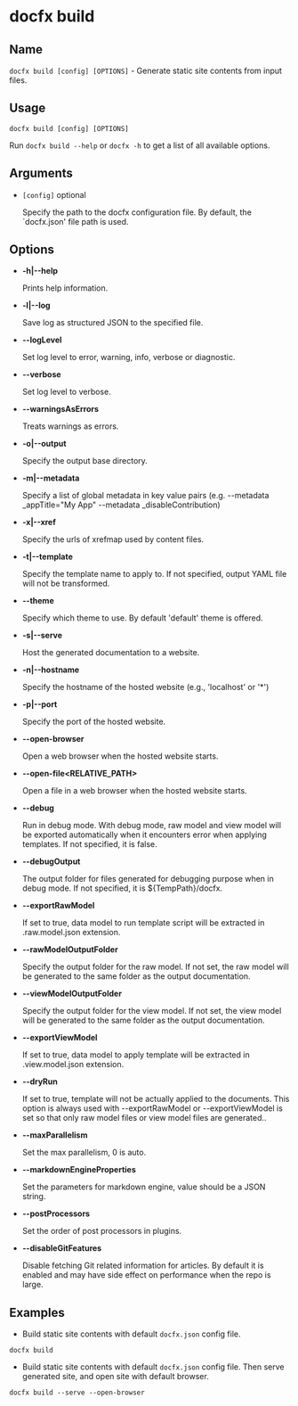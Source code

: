 # docfx build

## Name

`docfx build [config] [OPTIONS]` - Generate static site contents from input files.

## Usage

```pwsh
docfx build [config] [OPTIONS]
```

Run `docfx build --help` or `docfx -h` to get a list of all available options.

## Arguments

- `[config]` <span class="badge text-bg-primary">optional</span>

  Specify the path to the docfx configuration file.
  By default, the `docfx.json' file path is used.

## Options

- **-h|--help**

  Prints help information.

- **-l|--log**

  Save log as structured JSON to the specified file.

- **--logLevel**

  Set log level to error, warning, info, verbose or diagnostic.

- **--verbose**

  Set log level to verbose.

- **--warningsAsErrors**

  Treats warnings as errors.

- **-o|--output**

  Specify the output base directory.

- **-m|--metadata**

  Specify a list of global metadata in key value pairs (e.g. --metadata _appTitle="My App" --metadata _disableContribution)

- **-x|--xref**

  Specify the urls of xrefmap used by content files.

- **-t|--template**

  Specify the template name to apply to. If not specified, output YAML file will not be transformed.

- **--theme**

  Specify which theme to use. By default 'default' theme is offered.

- **-s|--serve**

  Host the generated documentation to a website.

- **-n|--hostname**

  Specify the hostname of the hosted website (e.g., 'localhost' or '*')

- **-p|--port**

  Specify the port of the hosted website.

- **--open-browser**

  Open a web browser when the hosted website starts.

- **--open-file<RELATIVE_PATH>**

  Open a file in a web browser when the hosted website starts.

- **--debug**

  Run in debug mode. With debug mode, raw model and view model will be exported automatically when it encounters error when applying templates. If not specified, it is false.

- **--debugOutput**

  The output folder for files generated for debugging purpose when in debug mode. If not specified, it is ${TempPath}/docfx.

- **--exportRawModel**

  If set to true, data model to run template script will be extracted in .raw.model.json extension.

- **--rawModelOutputFolder**

  Specify the output folder for the raw model. If not set, the raw model will be generated to the same folder as the output documentation.

- **--viewModelOutputFolder**

  Specify the output folder for the view model. If not set, the view model will be generated to the same folder as the output documentation.

- **--exportViewModel**

  If set to true, data model to apply template will be extracted in .view.model.json extension.

- **--dryRun**

  If set to true, template will not be actually applied to the documents.
  This option is always used with --exportRawModel or --exportViewModel is set so that only raw model files or view model files are generated..

- **--maxParallelism**

  Set the max parallelism, 0 is auto.

- **--markdownEngineProperties**

  Set the parameters for markdown engine, value should be a JSON string.

- **--postProcessors**

  Set the order of post processors in plugins.

- **--disableGitFeatures**

  Disable fetching Git related information for articles. By default it is enabled and may have side effect on performance when the repo is large.

## Examples

- Build static site contents with default `docfx.json` config file.

```pwsh
docfx build
```

- Build static site contents with default `docfx.json` config file.
  Then serve generated site, and open site with default browser.

```pwsh
docfx build --serve --open-browser
```
